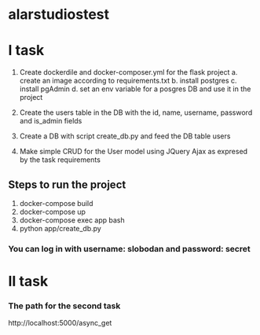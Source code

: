 # alarstudiostest

# I task

1. Create dockerdile and docker-composer.yml for the flask project
    a. create an image according to requirements.txt
    b. install postgres
    c. install pgAdmin
    d. set an env variable for a posgres DB and use it in the project

2. Create the users table in the DB with the id, name, username, password and is_admin fields
3. Create a DB with script create_db.py and feed the DB table users
3. Make simple CRUD for the User model using JQuery Ajax as expresed by the task requirements

## Steps to run the project
1. docker-compose build
2. docker-compose up
3. docker-compose exec app bash
4. python app/create_db.py

### You can log in with username: slobodan and password: secret

# II task
### The path for the second task
http://localhost:5000/async_get